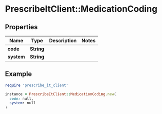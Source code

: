 # PrescribeItClient::MedicationCoding

## Properties

| Name | Type | Description | Notes |
| ---- | ---- | ----------- | ----- |
| **code** | **String** |  |  |
| **system** | **String** |  |  |

## Example

```ruby
require 'prescribe_it_client'

instance = PrescribeItClient::MedicationCoding.new(
  code: null,
  system: null
)
```

